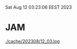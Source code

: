 Sat Aug 12 03:23:06 EEST 2023
# JAM
<a href='./cache/202308/12_03.log'>./cache/202308/12_03.log</a>
